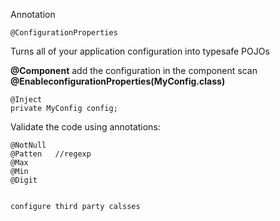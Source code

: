 
Annotation

    @ConfigurationProperties

Turns all of your application configuration into typesafe POJOs


**@Component** add the configuration in the component scan
**@EnableconfigurationProperties(MyConfig.class)**  

    @Inject
    private MyConfig config;


Validate the code using annotations:

    @NotNull
    @Patten   //regexp
    @Max
    @Min
    @Digit
    
    
    configure third party calsses
